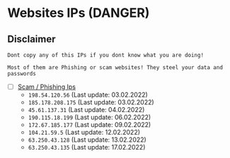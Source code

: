 # Websites IPs (DANGER)

## Disclaimer
```
Dont copy any of this IPs if you dont know what you are doing!

Most of them are Phishing or scam websites! They steel your data and passwords
```

- [ ] [Scam / Phishing Ips](https://github.com/NeikiDev/NeikiAnalytics/tree/main/results)
    - `198.54.120.56`     (Last update: 03.02.2022)
    - `185.178.208.175`   (Last update: 03.02.2022)
    - `45.61.137.31`      (Last update: 04.02.2022)
    - `190.115.18.199`    (Last update: 06.02.2022)
    - `172.67.185.177`    (Last update: 09.02.2022)
    - `104.21.59.5`       (Last update: 12.02.2022)
    - `63.250.43.128`     (Last update: 13.02.2022)
    - `63.250.43.135`     (Last update: 17.02.2022)